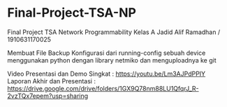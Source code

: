 # Final-Project-TSA-NP

Final Project TSA Network Programmability Kelas A
Jadid Alif Ramadhan / 1910631170025

Membuat File Backup Konfigurasi dari running-config sebuah device menggunakan python dengan library netmiko dan menguploadnya ke git

Video Presentasi dan Demo Singkat : https://youtu.be/Lm3AJPdPPIY
Laporan Akhir dan Presentasi : https://drive.google.com/drive/folders/1GX9Q78nm88LU1QfqrJ_R-2vzTQx7epem?usp=sharing
